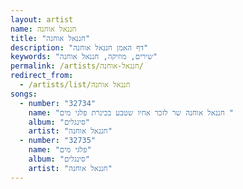 ```yaml
---
layout: artist
name: חננאל אוחנה
title: "חננאל אוחנה"
description: "דף האמן חננאל אוחנה"
keywords: "שירים, מוזיקה, חננאל אוחנה"
permalink: /artists/חננאל-אוחנה/
redirect_from:
  - /artists/list/חננאל אוחנה
songs:
  - number: "32734"
    name: "חננאל אוחנה שר לזכר אחיו שטבע בכינרת פלגי מים "
    album: "סינגלים"
    artist: "חננאל אוחנה"
  - number: "32735"
    name: "פלגי מים"
    album: "סינגלים"
    artist: "חננאל אוחנה"
---
```

